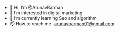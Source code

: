 - 👋 Hi, I’m @ArunavBarman
- 👀 I’m interested in digital marketing 
- 🌱 I’m currently learning Seo and algorithm 
- 📫 How to reach me- arunavbarman01@gmail.com

<!---
ArunavBarman/ArunavBarman is a ✨ special ✨ repository because its `README.md` (this file) appears on your GitHub profile.
You can click the Preview link to take a look at your changes.
--->
